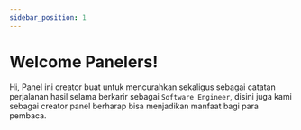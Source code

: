 ```yaml
---
sidebar_position: 1
---
```

# Welcome Panelers!

Hi, Panel ini creator buat untuk mencurahkan sekaligus sebagai catatan perjalanan hasil selama berkarir sebagai `Software Engineer`, disini juga kami sebagai creator panel berharap bisa menjadikan manfaat bagi para pembaca.